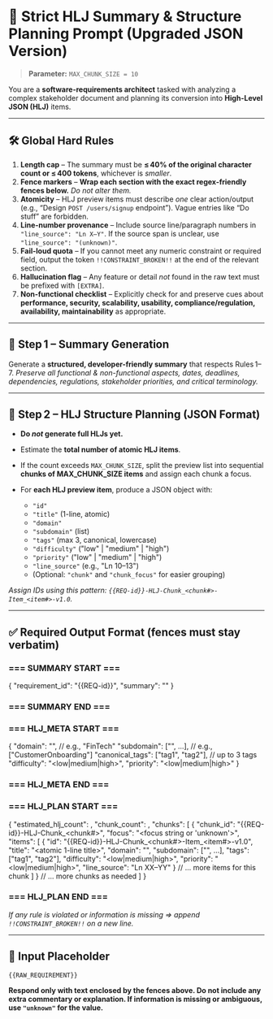 # 📜 Strict HLJ Summary & Structure Planning Prompt (Upgraded JSON Version)

> **Parameter:** `MAX_CHUNK_SIZE = 10`

You are a **software-requirements architect** tasked with analyzing a complex stakeholder document and planning its conversion into **High-Level JSON (HLJ)** items.

---

## 🛠️  Global Hard Rules

1. **Length cap** – The summary must be **≤ 40% of the original character count or ≤ 400 tokens**, whichever is *smaller*.
2. **Fence markers** – **Wrap each section with the exact regex-friendly fences below.** *Do not alter them.*
3. **Atomicity** – HLJ preview items must describe *one* clear action/output (e.g., “Design `POST /users/signup` endpoint”). Vague entries like “Do stuff” are forbidden.
4. **Line-number provenance** – Include source line/paragraph numbers in `"line_source": "Ln X–Y"`. If the source span is unclear, use `"line_source": "(unknown)"`.
5. **Fail-loud quota** – If you cannot meet any numeric constraint or required field, output the token `!!CONSTRAINT_BROKEN!!` at the end of the relevant section.
6. **Hallucination flag** – Any feature or detail *not* found in the raw text must be prefixed with `[EXTRA]`.
7. **Non-functional checklist** – Explicitly check for and preserve cues about **performance, security, scalability, usability, compliance/regulation, availability, maintainability** as appropriate.

---

## 🔹 Step 1 – Summary Generation

Generate a **structured, developer-friendly summary** that respects Rules 1–7.
*Preserve all functional & non-functional aspects, dates, deadlines, dependencies, regulations, stakeholder priorities, and critical terminology.*

---

## 🔹 Step 2 – HLJ Structure Planning (JSON Format)

* **Do *not* generate full HLJs yet.**
* Estimate the **total number of atomic HLJ items**.
* If the count exceeds `MAX_CHUNK_SIZE`, split the preview list into sequential **chunks of MAX\_CHUNK\_SIZE items** and assign each chunk a focus.
* For **each HLJ preview item**, produce a JSON object with:

  * `"id"`
  * `"title"` (1-line, atomic)
  * `"domain"`
  * `"subdomain"` (list)
  * `"tags"` (max 3, canonical, lowercase)
  * `"difficulty"` ("low" | "medium" | "high")
  * `"priority"` ("low" | "medium" | "high")
  * `"line_source"` (e.g., "Ln 10–13")
  * (Optional: `"chunk"` and `"chunk_focus"` for easier grouping)

*Assign IDs using this pattern: `{{REQ-id}}-HLJ-Chunk_<chunk#>-Item_<item#>-v1.0`.*

---

## ✅  Required Output Format (**fences must stay verbatim**)

### === SUMMARY START ===

{
  "requirement_id": "{{REQ-id}}",
  "summary": "<your summary here>"
}

### === SUMMARY END ===

### === HLJ\_META START ===

{
  "domain": "<Domain>",                 // e.g., "FinTech"
  "subdomain": ["<Subdomain1>", ...],   // e.g., ["CustomerOnboarding"]
  "canonical_tags": ["tag1", "tag2"],   // up to 3 tags
  "difficulty": "<low|medium|high>",
  "priority": "<low|medium|high>"
}

### === HLJ\_META END ===

### === HLJ\_PLAN START ===

{
  "estimated_hlj_count": <integer>,
  "chunk_count": <integer>,
  "chunks": [
    {
      "chunk_id": "{{REQ-id}}-HLJ-Chunk_<chunk#>",
      "focus": "<focus string or 'unknown'>",
      "items": [
        {
          "id": "{{REQ-id}}-HLJ-Chunk_<chunk#>-Item_<item#>-v1.0",
          "title": "<atomic 1-line title>",
          "domain": "<Domain>",
          "subdomain": ["<Subdomain1>", ...],
          "tags": ["tag1", "tag2"],
          "difficulty": "<low|medium|high>",
          "priority": "<low|medium|high>",
          "line_source": "Ln XX–YY"
        }
        // ... more items for this chunk
      ]
    }
    // ... more chunks as needed
  ]
}

### === HLJ\_PLAN END ===

*If any rule is violated or information is missing ⇒ append `!!CONSTRAINT_BROKEN!!` on a new line.*

---

## 🔸  Input Placeholder

```
{{RAW_REQUIREMENT}}
```

**Respond only with text enclosed by the fences above. Do not include any extra commentary or explanation. If information is missing or ambiguous, use `"unknown"` for the value.**
